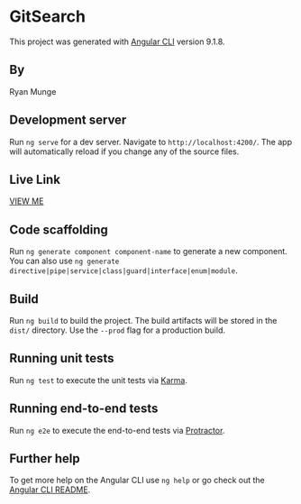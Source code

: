 # GitSearch

This project was generated with [Angular CLI](https://github.com/angular/angular-cli) version 9.1.8.

## By
Ryan Munge

## Development server

Run `ng serve` for a dev server. Navigate to `http://localhost:4200/`. The app will automatically reload if you change any of the source files.

## Live Link
[VIEW ME](https://ryan-ryu8.github.io/Github-Search/)

## Code scaffolding

Run `ng generate component component-name` to generate a new component. You can also use `ng generate directive|pipe|service|class|guard|interface|enum|module`.

## Build

Run `ng build` to build the project. The build artifacts will be stored in the `dist/` directory. Use the `--prod` flag for a production build.

## Running unit tests

Run `ng test` to execute the unit tests via [Karma](https://karma-runner.github.io).

## Running end-to-end tests

Run `ng e2e` to execute the end-to-end tests via [Protractor](http://www.protractortest.org/).

## Further help

To get more help on the Angular CLI use `ng help` or go check out the [Angular CLI README](https://github.com/angular/angular-cli/blob/master/README.md).
